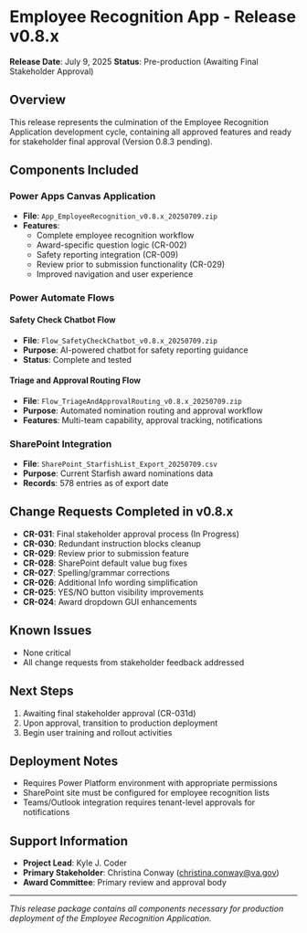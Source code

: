 # Employee Recognition App - Release v0.8.x

<!--
   Copyright 2025 Kyle J. Coder

   Licensed under the Apache License, Version 2.0 (the "License");
   you may not use this file except in compliance with the License.
   You may obtain a copy of the License at

       http://www.apache.org/licenses/LICENSE-2.0

   Unless required by applicable law or agreed to in writing, software
   distributed under the License is distributed on an "AS IS" BASIS,
   WITHOUT WARRANTIES OR CONDITIONS OF ANY KIND, either express or implied.
   See the License for the specific language governing permissions and
   limitations under the License.
-->

**Release Date**: July 9, 2025
**Status**: Pre-production (Awaiting Final Stakeholder Approval)

## Overview
This release represents the culmination of the Employee Recognition Application development cycle, containing all approved features and ready for stakeholder final approval (Version 0.8.3 pending).

## Components Included

### Power Apps Canvas Application
- **File**: `App_EmployeeRecognition_v0.8.x_20250709.zip`
- **Features**:
  - Complete employee recognition workflow
  - Award-specific question logic (CR-002)
  - Safety reporting integration (CR-009)
  - Review prior to submission functionality (CR-029)
  - Improved navigation and user experience

### Power Automate Flows

#### Safety Check Chatbot Flow
- **File**: `Flow_SafetyCheckChatbot_v0.8.x_20250709.zip`
- **Purpose**: AI-powered chatbot for safety reporting guidance
- **Status**: Complete and tested

#### Triage and Approval Routing Flow
- **File**: `Flow_TriageAndApprovalRouting_v0.8.x_20250709.zip`
- **Purpose**: Automated nomination routing and approval workflow
- **Features**: Multi-team capability, approval tracking, notifications

### SharePoint Integration
- **File**: `SharePoint_StarfishList_Export_20250709.csv`
- **Purpose**: Current Starfish award nominations data
- **Records**: 578 entries as of export date

## Change Requests Completed in v0.8.x

- **CR-031**: Final stakeholder approval process (In Progress)
- **CR-030**: Redundant instruction blocks cleanup
- **CR-029**: Review prior to submission feature
- **CR-028**: SharePoint default value bug fixes
- **CR-027**: Spelling/grammar corrections
- **CR-026**: Additional Info wording simplification
- **CR-025**: YES/NO button visibility improvements
- **CR-024**: Award dropdown GUI enhancements

## Known Issues
- None critical
- All change requests from stakeholder feedback addressed

## Next Steps
1. Awaiting final stakeholder approval (CR-031d)
2. Upon approval, transition to production deployment
3. Begin user training and rollout activities

## Deployment Notes
- Requires Power Platform environment with appropriate permissions
- SharePoint site must be configured for employee recognition lists
- Teams/Outlook integration requires tenant-level approvals for notifications

## Support Information
- **Project Lead**: Kyle J. Coder
- **Primary Stakeholder**: Christina Conway (christina.conway@va.gov)
- **Award Committee**: Primary review and approval body

---
*This release package contains all components necessary for production deployment of the Employee Recognition Application.*
